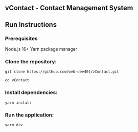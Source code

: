 ## vContact - Contact Management System

## Run Instructions

### Prerequisites

Node.js 16+
Yarn package manager

### Clone the repository:

```
git clone https://github.com/web-dev404/vContact.git

cd vContact
```

### Install dependencies:

```
yarn install
```

### Run the application:

```
yarn dev
```

